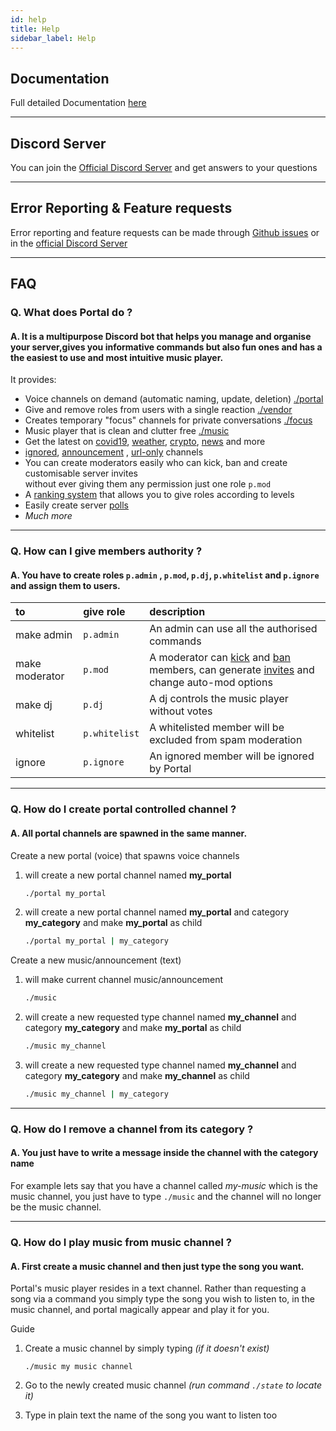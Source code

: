 ```yaml
---
id: help
title: Help
sidebar_label: Help
---
```


## Documentation

Full detailed Documentation [here](/docs)

---

## Discord Server

You can join the [Official Discord Server](https://discord.com/invite/WrMUzJYyzJ)
and get answers to your questions

---

## Error Reporting & Feature requests

Error reporting and feature requests can be made through
[Github issues](https://github.com/keybraker/Portal/issues) or in
the [official Discord Server](https://discord.com/invite/WrMUzJYyzJ)

---

## FAQ

### Q. **What does Portal do ?**

#### A. It is a multipurpose Discord bot that helps you manage and organise your server,gives you informative commands but also fun ones and has a the easiest to use and most intuitive music player.

It provides:

- Voice channels on demand (automatic naming, update, deletion) [./portal](/docs/commands/detailed/portal)
- Give and remove roles from users with a single reaction [./vendor](/docs/commands/detailed/vendor)
- Creates temporary "focus" channels for private conversations [./focus](/docs/commands/detailed/focus)
- Music player that is clean and clutter free [./music](/music-player)
- Get the latest on [covid19](/docs/commands/detailed/corona),
  [weather](/docs/commands/detailed/weather), [crypto](/docs/commands/detailed/crypto), [news](/docs/commands/detailed/news) and more
- [ignored](/docs/commands/detailed/ignore), [announcement](/docs/commands/detailed/announcement)
  , [url-only](/docs/commands/detailed/url) channels
- You can create moderators easily who can kick, ban and create customisable server invites<br />without ever giving them any permission just one role `p.mod`
- A [ranking system](/docs/ranking) that allows you to give roles according to levels
- Easily create server [polls](/docs/commands/detailed/poll)
- _Much more_

---

### Q. **How can I give members authority ?**

#### A. You have to create roles `p.admin` , `p.mod`, `p.dj`, `p.whitelist` and `p.ignore` and assign them to users.

| to             | give role     | description                                                                                                                                                                             |
| :------------- | :------------ | :-------------------------------------------------------------------------------------------------------------------------------------------------------------------------------------- |
| make admin     | `p.admin`     | An admin can use all the authorised commands                                                                                                                                            |
| make moderator | `p.mod`       | A moderator can [kick](/docs/commands/detailed/kick) and [ban](/docs/commands/detailed/ban) members, can generate [invites](/docs/commands/detailed/invite) and change auto-mod options |
| make dj        | `p.dj`        | A dj controls the music player without votes                                                                                                                                            |
| whitelist      | `p.whitelist` | A whitelisted member will be excluded from spam moderation                                                                                                                              |
| ignore         | `p.ignore`    | An ignored member will be ignored by Portal                                                                                                                                             |

---

### Q. **How do I create portal controlled channel ?**

#### A. All portal channels are spawned in the same manner.

Create a new portal (voice) that spawns voice channels

1. will create a new portal channel named **my_portal**

   ```bash
   ./portal my_portal
   ```

2. will create a new portal channel named **my_portal** and category **my_category** and make **my_portal** as child

   ```bash
   ./portal my_portal | my_category
   ```

Create a new music/announcement (text)

1. will make current channel music/announcement

   ```bash
   ./music
   ```

2. will create a new requested type channel named **my_channel** and category **my_category** and make **my_portal** as child

   ```bash
   ./music my_channel
   ```

3. will create a new requested type channel named **my_channel** and category **my_category** and make **my_channel** as child

   ```bash
   ./music my_channel | my_category
   ```

---

### Q. **How do I remove a channel from its category ?**

#### A. You just have to write a message inside the channel with the category name

For example lets say that you have a channel called _my-music_ which is the music channel,
you just have to type `./music` and the channel will no longer be the music channel.

---

### Q. **How do I play music from music channel ?**

#### A. First create a music channel and then just type the song you want.

Portal's music player resides in a text channel. Rather than requesting
a song via a command you simply type the song you wish to listen to, in the
music channel, and portal magically appear and play it for you.

Guide

1. Create a music channel by simply typing _(if it doesn't exist)_

   ```
   ./music my music channel
   ```

2. Go to the newly created music channel _(run command `./state` to locate it)_

3. Type in plain text the name of the song you want to listen too
